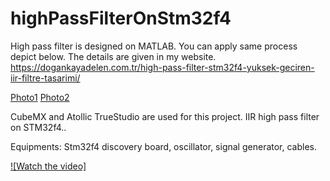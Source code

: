 # highPassFilterOnStm32f4

High pass filter is designed on MATLAB. You can apply same process depict below. The details are given in my website. 
https://dogankayadelen.com.tr/high-pass-filter-stm32f4-yuksek-geciren-iir-filtre-tasarimi/

[Photo1](https://dogankayadelen.com.tr/wp-content/uploads/2018/07/fdatool-high-pass-filter-1024x590.png)
[Photo2](https://dogankayadelen.com.tr/wp-content/uploads/2018/07/fdatool-high-pass-filter-design.png)

CubeMX and Atollic TrueStudio are used for this project. 
IIR high pass filter on STM32f4..

Equipments: Stm32f4 discovery board, oscillator, signal generator, cables.


[![Watch the video]](https://www.youtube.com/watch?v=isP9UvDOX_s&t=17s)
